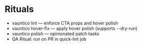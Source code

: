 # Rituals

- vauntico lint — enforce CTA props and hover polish
- vauntico hover-fix — apply hover polish (supports --dry-run)
- vauntico polish — opinionated patch tasks
- QA Ritual: run on PR in quick-lint job